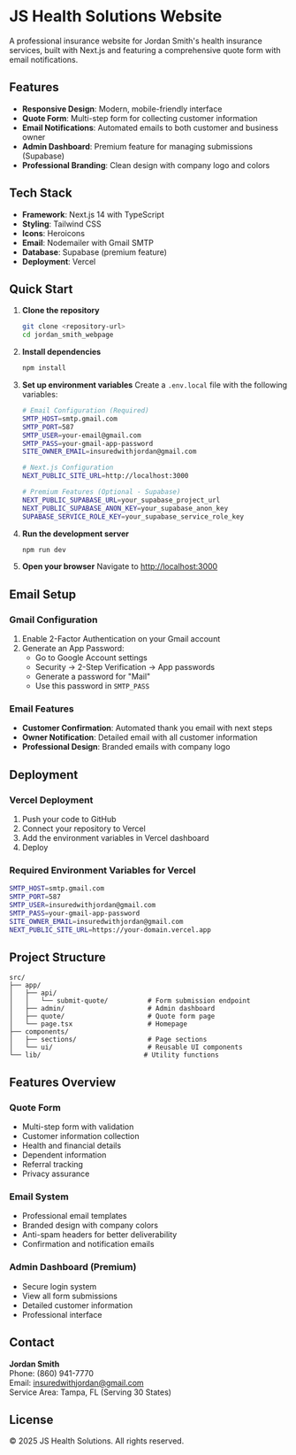 # JS Health Solutions Website

A professional insurance website for Jordan Smith's health insurance services, built with Next.js and featuring a comprehensive quote form with email notifications.

## Features

- **Responsive Design**: Modern, mobile-friendly interface
- **Quote Form**: Multi-step form for collecting customer information
- **Email Notifications**: Automated emails to both customer and business owner
- **Admin Dashboard**: Premium feature for managing submissions (Supabase)
- **Professional Branding**: Clean design with company logo and colors

## Tech Stack

- **Framework**: Next.js 14 with TypeScript
- **Styling**: Tailwind CSS
- **Icons**: Heroicons
- **Email**: Nodemailer with Gmail SMTP
- **Database**: Supabase (premium feature)
- **Deployment**: Vercel

## Quick Start

1. **Clone the repository**
   ```bash
   git clone <repository-url>
   cd jordan_smith_webpage
   ```

2. **Install dependencies**
   ```bash
   npm install
   ```

3. **Set up environment variables**
   Create a `.env.local` file with the following variables:
   ```bash
   # Email Configuration (Required)
   SMTP_HOST=smtp.gmail.com
   SMTP_PORT=587
   SMTP_USER=your-email@gmail.com
   SMTP_PASS=your-gmail-app-password
   SITE_OWNER_EMAIL=insuredwithjordan@gmail.com

   # Next.js Configuration
   NEXT_PUBLIC_SITE_URL=http://localhost:3000

   # Premium Features (Optional - Supabase)
   NEXT_PUBLIC_SUPABASE_URL=your_supabase_project_url
   NEXT_PUBLIC_SUPABASE_ANON_KEY=your_supabase_anon_key
   SUPABASE_SERVICE_ROLE_KEY=your_supabase_service_role_key
   ```

4. **Run the development server**
   ```bash
   npm run dev
   ```

5. **Open your browser**
   Navigate to [http://localhost:3000](http://localhost:3000)

## Email Setup

### Gmail Configuration
1. Enable 2-Factor Authentication on your Gmail account
2. Generate an App Password:
   - Go to Google Account settings
   - Security → 2-Step Verification → App passwords
   - Generate a password for "Mail"
   - Use this password in `SMTP_PASS`

### Email Features
- **Customer Confirmation**: Automated thank you email with next steps
- **Owner Notification**: Detailed email with all customer information
- **Professional Design**: Branded emails with company logo

## Deployment

### Vercel Deployment
1. Push your code to GitHub
2. Connect your repository to Vercel
3. Add the environment variables in Vercel dashboard
4. Deploy

### Required Environment Variables for Vercel
```bash
SMTP_HOST=smtp.gmail.com
SMTP_PORT=587
SMTP_USER=insuredwithjordan@gmail.com
SMTP_PASS=your-gmail-app-password
SITE_OWNER_EMAIL=insuredwithjordan@gmail.com
NEXT_PUBLIC_SITE_URL=https://your-domain.vercel.app
```

## Project Structure

```
src/
├── app/
│   ├── api/
│   │   └── submit-quote/          # Form submission endpoint
│   ├── admin/                     # Admin dashboard
│   ├── quote/                     # Quote form page
│   └── page.tsx                   # Homepage
├── components/
│   ├── sections/                  # Page sections
│   └── ui/                        # Reusable UI components
└── lib/                          # Utility functions
```

## Features Overview

### Quote Form
- Multi-step form with validation
- Customer information collection
- Health and financial details
- Dependent information
- Referral tracking
- Privacy assurance

### Email System
- Professional email templates
- Branded design with company colors
- Anti-spam headers for better deliverability
- Confirmation and notification emails

### Admin Dashboard (Premium)
- Secure login system
- View all form submissions
- Detailed customer information
- Professional interface

## Contact

**Jordan Smith**  
Phone: (860) 941-7770  
Email: insuredwithjordan@gmail.com  
Service Area: Tampa, FL (Serving 30 States)

## License

© 2025 JS Health Solutions. All rights reserved.